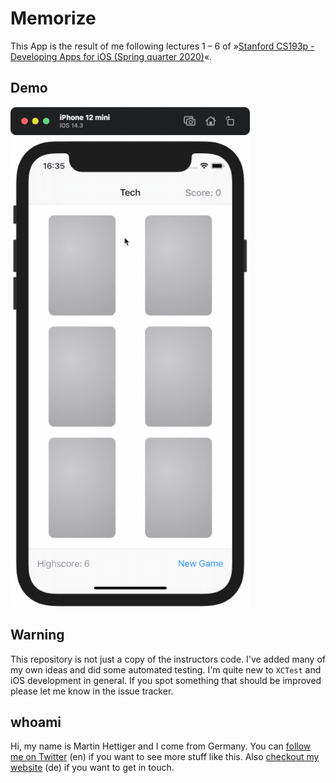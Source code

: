 #  Memorize

This App is the result of me following lectures 1 – 6 of »[Stanford CS193p - Developing Apps for iOS (Spring quarter 2020)](https://cs193p.sites.stanford.edu)«.

## Demo

![Demo](demo.gif)

## Warning

This repository is not just a copy of the instructors code. I've added many of my own ideas and did some 
automated testing. I'm quite new to `XCTest` and iOS development in general. If you spot something that 
should be improved please let me know in the issue tracker.

## whoami

Hi, my name is Martin Hettiger and I come from Germany. You can [follow me on Twitter](https://twitter.com/martinHettiger) (en) if you want to 
see more stuff like this. Also [checkout my website](https://www.hettiger.com) (de) if you want to get in touch.
